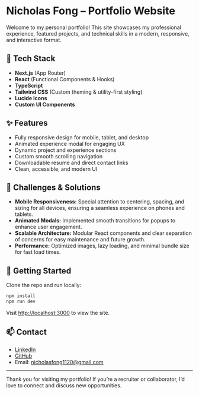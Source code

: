 # Nicholas Fong – Portfolio Website

Welcome to my personal portfolio! This site showcases my professional experience, featured projects, and technical skills in a modern, responsive, and interactive format.

## 🚀 Tech Stack

- **Next.js** (App Router)
- **React** (Functional Components & Hooks)
- **TypeScript**
- **Tailwind CSS** (Custom theming & utility-first styling)
- **Lucide Icons**
- **Custom UI Components**

## ✨ Features

- Fully responsive design for mobile, tablet, and desktop
- Animated experience modal for engaging UX
- Dynamic project and experience sections
- Custom smooth scrolling navigation
- Downloadable resume and direct contact links
- Clean, accessible, and modern UI

## 🧩 Challenges & Solutions

- **Mobile Responsiveness:** Special attention to centering, spacing, and sizing for all devices, ensuring a seamless experience on phones and tablets.
- **Animated Modals:** Implemented smooth transitions for popups to enhance user engagement.
- **Scalable Architecture:** Modular React components and clear separation of concerns for easy maintenance and future growth.
- **Performance:** Optimized images, lazy loading, and minimal bundle size for fast load times.

## 📝 Getting Started

Clone the repo and run locally:

```bash
npm install
npm run dev
```

Visit [http://localhost:3000](http://localhost:3000) to view the site.

## 📫 Contact

- [LinkedIn](https://www.linkedin.com/in/nicholas-fong-1425b8221/)
- [GitHub](https://github.com/Nick-Fong925)
- Email: nicholasfong1120@gmail.com

---

Thank you for visiting my portfolio! If you’re a recruiter or collaborator, I’d love to connect and discuss new opportunities.
